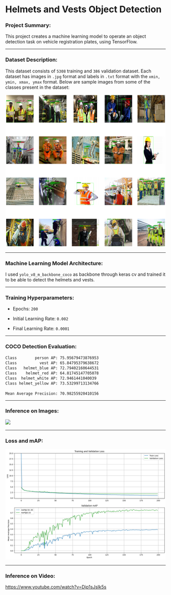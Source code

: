 # Helmets and Vests Object Detection

### Project Summary:
This project creates a machine learning model to operate an object detection task on vehicle registration plates, using TensorFlow.

---

### Dataset Description:

This dataset consists of `5308` training and `386` validation dataset. Each dataset has images in `.jpg` format and labels in `.txt` format with the `xmin, ymin, xmax, ymax` format. Below are sample images from some of the classes present in the dataset:

![](./visuals/helmet_and_vest_dataset.png?raw=true)

---

### Machine Learning Model Architecture:

I used `yolo_v8_m_backbone_coco` as backbone through keras cv and trained it to be able to detect the helmets and vests. 

---

### Training Hyperparameters:

* Epochs: `200`
  
* Initial Learning Rate: `0.002`

* Final Learning Rate: `0.0001`

---

### COCO Detection Evaluation:

```
Class        person AP: 75.95679473876953
Class          vest AP: 65.84795379638672
Class   helmet_blue AP: 72.79402160644531
Class    helmet_red AP: 64.81745147705078
Class  helmet_white AP: 72.9461441040039
Class helmet_yellow AP: 73.53299713134766

Mean Average Precision: 70.98255920410156
```

---

### Inference on Images:

![](./visuals/inference_helmets_and_vests.png?raw=true)

---

### Loss and mAP:

![](./visuals/helmet_vest_loss_map.png?raw=true)

---

### Inference on Video:

https://www.youtube.com/watch?v=Dip1sJsIk5s
